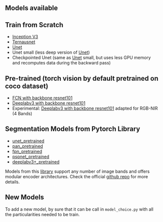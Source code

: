 ## **Models available**

## Train from Scratch
- [Inception V3](https://arxiv.org/pdf/1512.00567.pdf)
- [Ternausnet](https://arxiv.org/abs/1801.05746.pdf)
- [Unet](https://arxiv.org/abs/1505.04597.pdf)
- Unet small (less deep version of [Unet](https://arxiv.org/abs/1505.04597.pdf))
- Checkpointed Unet (same as [Unet](https://arxiv.org/abs/1505.04597.pdf) small, but uses less GPU memory and recomputes data during the backward pass)

## Pre-trained (torch vision by default pretrained on coco dataset)
- [FCN with backbone resnet101](https://people.eecs.berkeley.edu/~jonlong/long_shelhamer_fcn.pdf)
- [Deeplabv3 with backbone resnet101](https://arxiv.org/abs/1706.05587.pdf)
- Experimental: [Deeplabv3 with backbone resnet101](https://arxiv.org/abs/1706.05587.pdf)  adapted for RGB-NIR (4 Bands)

## Segmentation Models from Pytorch Library
- [unet_pretrained](https://arxiv.org/abs/1801.05746.pdf)
- [pan_pretrained](https://arxiv.org/abs/1805.10180.pdf)
- [fpn_pretrained](http://presentations.cocodataset.org/COCO17-Stuff-FAIR.pdf)
- [pspnet_pretrained](https://arxiv.org/abs/1612.01105.pdf)
- [deeplabv3+_pretrained](https://arxiv.org/pdf/1802.02611.pdf)

Models from this [library](https://github.com/qubvel/segmentation_models.pytorch) support any number of image bands and offers modular encoder architectures. Check the official [github repo](https://github.com/qubvel/segmentation_models.pytorch) for more details.  

## New Models
To add a new model, by sure that it can be call in `model_choice.py` with all the particularities needed to be train.
